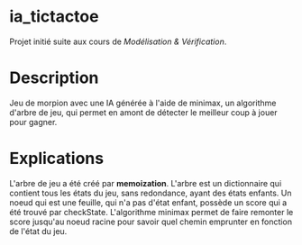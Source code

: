 # ia_tictactoe
Projet initié suite aux cours de *Modélisation & Vérification*.

# Description
Jeu de morpion avec une IA générée à l'aide de minimax, un algorithme d'arbre de jeu, qui permet en amont de détecter le meilleur coup à jouer pour gagner.

# Explications
L'arbre de jeu a été créé par **memoization**. L'arbre est un dictionnaire qui contient tous les états du jeu, sans redondance, ayant des états enfants. Un noeud qui est une feuille, qui n'a pas d'état enfant, possède un score qui a été trouvé par checkState. 
L'algorithme minimax permet de faire remonter le score jusqu'au noeud racine pour savoir quel chemin emprunter en fonction de l'état du jeu.
